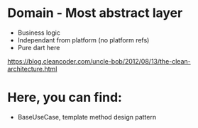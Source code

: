 # Domain - Most abstract layer

- Business logic
- Independant from platform (no platform refs)
- Pure dart here

https://blog.cleancoder.com/uncle-bob/2012/08/13/the-clean-architecture.html

# Here, you can find:
- BaseUseCase, template method design pattern